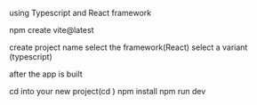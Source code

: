 using Typescript and React framework

npm create vite@latest

create project name
select the framework(React)
select a variant (typescript)

after the app is built


cd into your new project(cd <projectname>)
npm install
npm run dev 